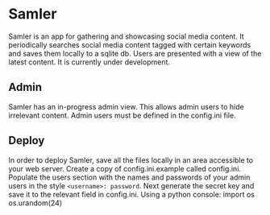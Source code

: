 # Samler

Samler is an app for gathering and showcasing social media content. It periodically searches social media content tagged with certain keywords and saves them locally to a sqlite db. Users are presented with a view of the latest content. It is currently under development.

## Admin

Samler has an in-progress admin view. This allows admin users to hide irrelevant content. Admin users must be defined in the config.ini file.

## Deploy

In order to deploy Samler, save all the files locally in an area accessible to your web server. Create a copy of config.ini.example called config.ini. Populate the users section with the names and passwords of your admin users in the style `<username>: password`. Next generate the secret key and save it to the relevant field in config.ini.
Using a python console:
  import os
  os.urandom(24)
 